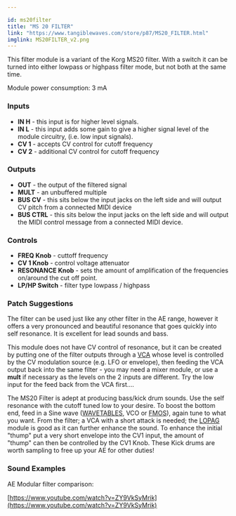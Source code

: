 ```yaml
---

id: ms20filter
title: "MS 20 FILTER"
link: "https://www.tangiblewaves.com/store/p87/MS20_FILTER.html"
imglink: MS20FILTER_v2.png
---
```





This filter module is a variant of the Korg MS20 filter. With a switch it can be turned into either lowpass or highpass filter mode, but not both at the same time.

Module power consumption: 3 mA

### Inputs

*   **IN H** - this input is for higher level signals.
*   **IN L** - this input adds some gain to give a higher signal level of the module circuitry, (i.e. low input signals).
*   **CV 1** - accepts CV control for cutoff frequency
*   **CV 2** - additional CV control for cutoff frequency

### Outputs

*   **OUT** - the output of the filtered signal
*   **MULT** - an unbuffered multiple
*   **BUS CV** - this sits below the input jacks on the left side and will output CV pitch from a connected MIDI device
*   **BUS CTRL** - this sits below the input jacks on the left side and will output the MIDI control message from a connected MIDI device.

### Controls

*   **FREQ Knob** - cuttoff frequency
*   **CV 1 Knob** - control voltage attenuator
*   **RESONANCE Knob** - sets the amount of amplification of the frequencies on/around the cut off point.
*   **LP/HP Switch** - filter type lowpass / highpass

### Patch Suggestions

The filter can be used just like any other filter in the AE range, however it offers a very pronounced and beautiful resonance that goes quickly into self resonance. It is excellent for lead sounds and bass.

This module does not have CV control of resonance, but it can be created by putting one of the filter outputs through a [VCA](https://wiki.aemodular.com/pmwiki.php/AeManual/2VCA) whose level is controlled by the CV modulation source (e.g. LFO or envelope), then feeding the VCA output back into the same filter - you may need a mixer module, or use a **mult** if necessary as the levels on the 2 inputs are different. Try the low input for the feed back from the VCA first....

The MS20 Filter is adept at producing bass/kick drum sounds. Use the self resonance with the cutoff tuned low to your desire. To boost the bottom end, feed in a Sine wave ([WAVETABLES](https://wiki.aemodular.com/pmwiki.php/AeManual/WAVETABLES), VCO or [FMOS](https://wiki.aemodular.com/pmwiki.php/AeManual/FMOS)), again tune to what you want. From the filter; a VCA with a short attack is needed; the [LOPAG](https://wiki.aemodular.com/pmwiki.php/AeManual/LOPAG) module is good as it can further enhance the sound. To enhance the initial "thump" put a very short envelope into the CV1 input, the amount of "thump" can then be controlled by the CV1 Knob. These Kick drums are worth sampling to free up your AE for other duties!

### Sound Examples

AE Modular filter comparison:

[https://www.youtube.com/watch?v=ZY9VkSyMrik](https://www.youtube.com/watch?v=ZY9VkSyMrik)





